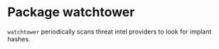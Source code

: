 # Package watchtower

`watchtower` periodically scans threat intel providers to look for implant hashes.